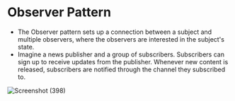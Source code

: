 # Observer Pattern
- The Observer pattern sets up a connection between a subject and multiple observers, where the observers are interested in the subject's state.
- Imagine a news publisher and a group of subscribers. Subscribers can sign up to receive updates from the publisher. Whenever new content is released, subscribers are notified through the channel they subscribed to.



  
![Screenshot (398)](https://github.com/amitYadavDev/Football-News/assets/45551012/eea8de25-212a-4d4c-97c1-a8b130740b49)
